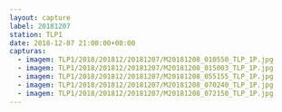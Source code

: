 ```yaml
---
layout: capture
label: 20181207
station: TLP1
date: 2018-12-07 21:00:00+00:00
capturas:
  - imagem: TLP1/2018/201812/20181207/M20181208_010550_TLP_1P.jpg
  - imagem: TLP1/2018/201812/20181207/M20181208_015003_TLP_1P.jpg
  - imagem: TLP1/2018/201812/20181207/M20181208_055155_TLP_1P.jpg
  - imagem: TLP1/2018/201812/20181207/M20181208_070240_TLP_1P.jpg
  - imagem: TLP1/2018/201812/20181207/M20181208_072150_TLP_1P.jpg
---
```


